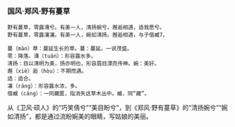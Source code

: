### 国风·郑风·野有蔓草
```
野有蔓草，零露漙兮。有美一人，清扬婉兮。邂逅相遇，适我愿兮。
野有蔓草，零露瀼瀼。有美一人，婉如清扬。邂逅相遇，与子偕臧7。
```
```
蔓（màn）草：蔓延生长的草。蔓：蔓延。一说茂盛。
零：降落。漙（tuán）：形容露水多。
清扬：目以清明为美，扬亦明也，形容眉目漂亮传神。婉：美好。
邂（xiè）逅（hòu）：不期而遇。
适：适合。
瀼（ráng）：形容露水浓，多。
偕臧（cáng）：一同藏匿，指消失这草木丛中。臧，同“藏”。
```

从《卫风·硕人》的“巧笑倩兮”“美目盼兮”，到《郑风·野有蔓草》的“清扬婉兮”“婉如清扬”，都是通过流盼婉美的眼睛，写姑娘的美丽。

